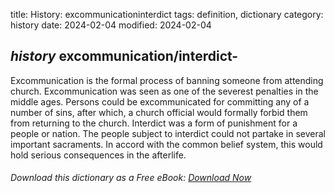 title: History: excommunicationinterdict
tags: definition, dictionary
category: history
date: 2024-02-04
modified: 2024-02-04

## _history_  excommunication/interdict-

  Excommunication is the formal process of banning someone from attending
  church.  Excommunication was seen as one of the severest penalties
  in the middle ages.  Persons could be excommunicated for committing
  any of a number of sins, after which, a church official would
  formally forbid them from returning to the church.   Interdict
  was a form of punishment for a people or nation.  The people subject
  to interdict could not partake in several important sacraments.
  In accord with the common belief system, this would hold serious
  consequences in the afterlife.



###### Download *this* dictionary as a Free eBook: [Download Now]({static}static/SerfHistoryDictionary.pdf)

